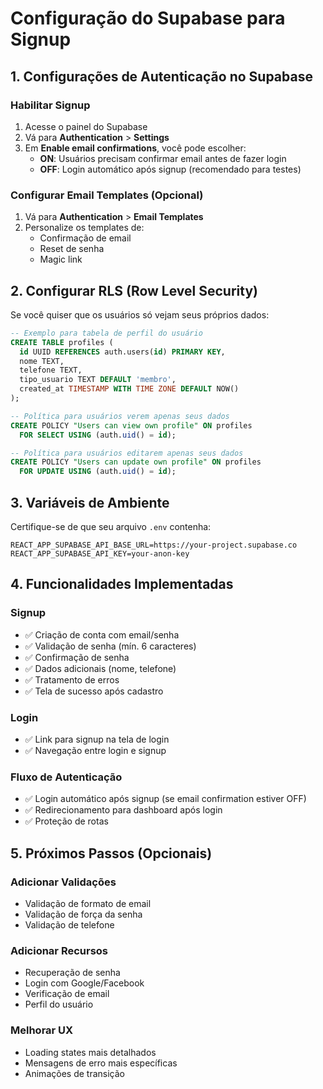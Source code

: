# Configuração do Supabase para Signup

## 1. Configurações de Autenticação no Supabase

### Habilitar Signup
1. Acesse o painel do Supabase
2. Vá para **Authentication** > **Settings**
3. Em **Enable email confirmations**, você pode escolher:
   - **ON**: Usuários precisam confirmar email antes de fazer login
   - **OFF**: Login automático após signup (recomendado para testes)

### Configurar Email Templates (Opcional)
1. Vá para **Authentication** > **Email Templates**
2. Personalize os templates de:
   - Confirmação de email
   - Reset de senha
   - Magic link

## 2. Configurar RLS (Row Level Security)

Se você quiser que os usuários só vejam seus próprios dados:

```sql
-- Exemplo para tabela de perfil do usuário
CREATE TABLE profiles (
  id UUID REFERENCES auth.users(id) PRIMARY KEY,
  nome TEXT,
  telefone TEXT,
  tipo_usuario TEXT DEFAULT 'membro',
  created_at TIMESTAMP WITH TIME ZONE DEFAULT NOW()
);

-- Política para usuários verem apenas seus dados
CREATE POLICY "Users can view own profile" ON profiles
  FOR SELECT USING (auth.uid() = id);

-- Política para usuários editarem apenas seus dados
CREATE POLICY "Users can update own profile" ON profiles
  FOR UPDATE USING (auth.uid() = id);
```

## 3. Variáveis de Ambiente

Certifique-se de que seu arquivo `.env` contenha:

```env
REACT_APP_SUPABASE_API_BASE_URL=https://your-project.supabase.co
REACT_APP_SUPABASE_API_KEY=your-anon-key
```

## 4. Funcionalidades Implementadas

### Signup
- ✅ Criação de conta com email/senha
- ✅ Validação de senha (mín. 6 caracteres)
- ✅ Confirmação de senha
- ✅ Dados adicionais (nome, telefone)
- ✅ Tratamento de erros
- ✅ Tela de sucesso após cadastro

### Login
- ✅ Link para signup na tela de login
- ✅ Navegação entre login e signup

### Fluxo de Autenticação
- ✅ Login automático após signup (se email confirmation estiver OFF)
- ✅ Redirecionamento para dashboard após login
- ✅ Proteção de rotas

## 5. Próximos Passos (Opcionais)

### Adicionar Validações
- Validação de formato de email
- Validação de força da senha
- Validação de telefone

### Adicionar Recursos
- Recuperação de senha
- Login com Google/Facebook
- Verificação de email
- Perfil do usuário

### Melhorar UX
- Loading states mais detalhados
- Mensagens de erro mais específicas
- Animações de transição 